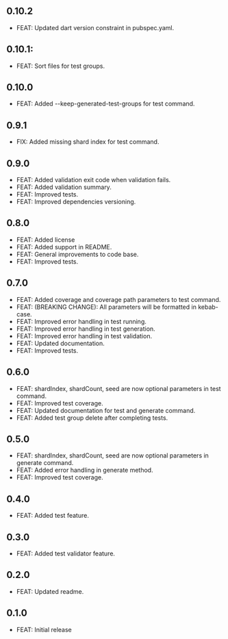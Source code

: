 ## 0.10.2
* FEAT: Updated dart version constraint in pubspec.yaml.

## 0.10.1:
* FEAT: Sort files for test groups.

## 0.10.0
* FEAT: Added --keep-generated-test-groups for test command.

## 0.9.1
* FIX: Added missing shard index for test command.

## 0.9.0
* FEAT: Added validation exit code when validation fails.
* FEAT: Added validation summary.
* FEAT: Improved tests.
* FEAT: Improved dependencies versioning.

## 0.8.0
* FEAT: Added license
* FEAT: Added support in README.
* FEAT: General improvements to code base.
* FEAT: Improved tests.

## 0.7.0
* FEAT: Added coverage and coverage path parameters to test command.
* FEAT: (BREAKING CHANGE): All parameters will be formatted in kebab-case.
* FEAT: Improved error handling in test running.
* FEAT: Improved error handling in test generation.
* FEAT: Improved error handling in test validation.
* FEAT: Updated documentation.
* FEAT: Improved tests.

## 0.6.0
* FEAT: shardIndex, shardCount, seed are now optional parameters in test command.
* FEAT: Improved test coverage.
* FEAT: Updated documentation for test and generate command.
* FEAT: Added test group delete after completing tests.

## 0.5.0
* FEAT: shardIndex, shardCount, seed are now optional parameters in generate command.
* FEAT: Added error handling in generate method.
* FEAT: Improved test coverage.

## 0.4.0
* FEAT: Added test feature.

## 0.3.0
* FEAT: Added test validator feature.

## 0.2.0

* FEAT: Updated readme.

## 0.1.0

* FEAT: Initial release

